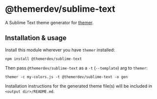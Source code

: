 # @themerdev/sublime-text

A Sublime Text theme generator for [themer](https://github.com/themerdev/themer).

## Installation & usage

Install this module wherever you have `themer` installed:

    npm install @themerdev/sublime-text

Then pass `@themerdev/sublime-text` as a `-t` (`--template`) arg to `themer`:

    themer -c my-colors.js -t @themerdev/sublime-text -o gen

Installation instructions for the generated theme file(s) will be included in `<output dir>/README.md`.
